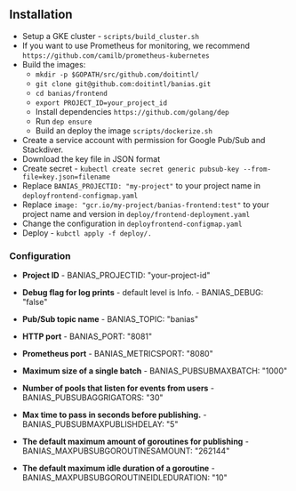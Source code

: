 
## Installation

* Setup a GKE cluster - `scripts/build_cluster.sh`
* If you want to use Prometheus for monitoring, we recommend `https://github.com/camilb/prometheus-kubernetes`  
* Build the images:
	* `mkdir -p $GOPATH/src/github.com/doitintl/`
	* `git clone git@github.com:doitintl/banias.git`
	* `cd banias/frontend`
	* `export PROJECT_ID=your_project_id`
	* Install dependencies `https://github.com/golang/dep`
	* Run `dep ensure`
	* Build an deploy the image `scripts/dockerize.sh`
* Create a service account with permission for Google Pub/Sub and Stackdiver.
* Download the key file in JSON format
* Create secret - `kubectl create secret generic pubsub-key --from-file=key.json=filename`
* Replace `BANIAS_PROJECTID: "my-project"` to your project name in `deployfrontend-configmap.yaml`
* Replace `image: "gcr.io/my-project/banias-frontend:test"` to your project name and version in `deploy/frontend-deployment.yaml`
* Change the configuration in `deployfrontend-configmap.yaml`
* Deploy - `kubctl apply -f deploy/.`


### Configuration
  
  * **Project ID** - BANIAS_PROJECTID: "your-project-id"
  
  * **Debug flag for log prints** - default level is Info. - BANIAS_DEBUG: "false"
  
  * **Pub/Sub topic name** - BANIAS_TOPIC: "banias"
  
  * **HTTP port** - BANIAS_PORT: "8081"
  
  * **Prometheus port** - BANIAS_METRICSPORT: "8080"
 
  * **Maximum size of a single batch** - BANIAS_PUBSUBMAXBATCH: "1000"
 
  * **Number of pools that listen for events from users** - BANIAS_PUBSUBAGGRIGATORS: "30"
 
  * **Max time to pass in seconds before publishing.** - BANIAS_PUBSUBMAXPUBLISHDELAY: "5"
 
  * **The default maximum amount of goroutines for publishing** - BANIAS_MAXPUBSUBGOROUTINESAMOUNT: "262144"
 
  * **The default maximum idle duration of a goroutine** - BANIAS_MAXPUBSUBGOROUTINEIDLEDURATION: "10"
